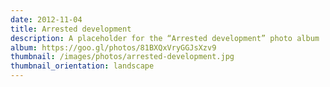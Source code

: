 ```yaml
---
date: 2012-11-04
title: Arrested development
description: A placeholder for the “Arrested development” photo album
album: https://goo.gl/photos/81BXQxVryGGJsXzv9
thumbnail: /images/photos/arrested-development.jpg
thumbnail_orientation: landscape
---
```

